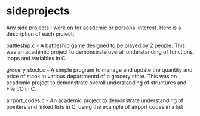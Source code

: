 # sideprojects
Any side projects I work on for academic or personal interest. Here is a description of each project:

battleship.c - A battleship game designed to be played by 2 people. This was an academic project to demonstrate overall understanding of functions, loops and variables in C.

grocery_stock.c - A simple program to manage and update the quantity and price of stcok in various departmentd of a grocery store. This was an academic project to demonstrate overall understanding of structures and File I/O in C.

airport_codes.c -  An academic project to demonstrate understanding of pointers and linked lists in C, using the example of airport codes in a list
